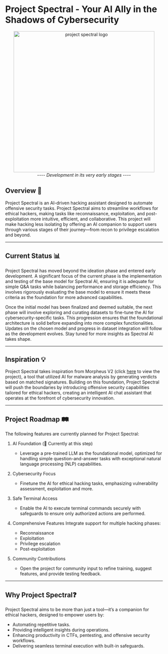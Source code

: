 # Project Spectral - Your AI Ally in the Shadows of Cybersecurity

<div align="center">
  <img src="https://github.com/user-attachments/assets/5ec4304a-74b6-46f2-9b00-790a06d7800a" alt="project spectral logo" width="450" />
</div>

<div align="center">
    ----
    <i>Development in its very early stages</i>
    ----
</div>

## Overview 📝

Project Spectral is an AI-driven hacking assistant designed to automate offensive security tasks. Project Spectral aims to streamline workflows for ethical hackers, making tasks like reconnaissance, exploitation, and post-exploitation more intuitive, efficient, and collaborative. This project will make hacking less isolating by offering an AI companion to support users through various stages of their journey—from recon to privilege escalation and beyond.


---

## Current Status 📊

Project Spectral has moved beyond the ideation phase and entered early development. A significant focus of the current phase is the implementation and testing of the base model for Spectral AI, ensuring it is adequate for simple Q&A tasks while balancing performance and storage efficiency. This involves rigorously evaluating the base model to ensure it meets these criteria as the foundation for more advanced capabilities.

Once the initial model has been finalized and deemed suitable, the next phase will involve exploring and curating datasets to fine-tune the AI for cybersecurity-specific tasks. This progression ensures that the foundational architecture is solid before expanding into more complex functionalities. Updates on the chosen model and progress in dataset integration will follow as the development evolves. Stay tuned for more insights as Spectral AI takes shape.


---

## Inspiration 💡

Project Spectral takes inspiration from Morpheus V2 (click [here](https://github.com/phantom0004/morpheus_IOC_scanner) to view the project), a tool that utilized AI for malware analysis by generating verdicts based on matched signatures. Building on this foundation, Project Spectral will push the boundaries by introducing offensive security capabilities tailored for ethical hackers, creating an intelligent AI chat assistant that operates at the forefront of cybersecurity innovation.


---

## Project Roadmap 🛤️

The following features are currently planned for Project Spectral:

1. AI Foundation (📍 Currently at this step)
    - Leverage a pre-trained LLM as the foundational model, optimized for handling simple question-and-answer tasks with exceptional natural language processing (NLP) capabilities.

2. Cybersecurity Focus
    - Finetune the AI for ethical hacking tasks, emphasizing vulnerability assessment, exploitation and more.

3. Safe Terminal Access
    - Enable the AI to execute terminal commands securely with safeguards to ensure only authorized actions are performed.

4. Comprehensive Features
Integrate support for multiple hacking phases:
    - Reconnaissance
    - Exploitation
    - Privilege escalation
    - Post-exploitation

5. Community Contributions
    - Open the project for community input to refine training, suggest features, and provide testing feedback.

---

## Why Project Spectral❓

Project Spectral aims to be more than just a tool—it’s a companion for ethical hackers, designed to empower users by:

- Automating repetitive tasks.
- Providing intelligent insights during operations.
- Enhancing productivity in CTFs, pentesting, and offensive security workflows.
- Delivering seamless terminal execution with built-in safeguards.
